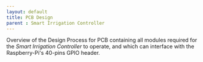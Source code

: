 ```yaml
---
layout: default
title: PCB Design
parent : Smart Irrigation Controller
---
```


Overview of the Design Process for PCB containing all modules required for the *Smart Irrigation Controller* to operate, and which can interface with the Raspberry-Pi's 40-pins GPIO header.

